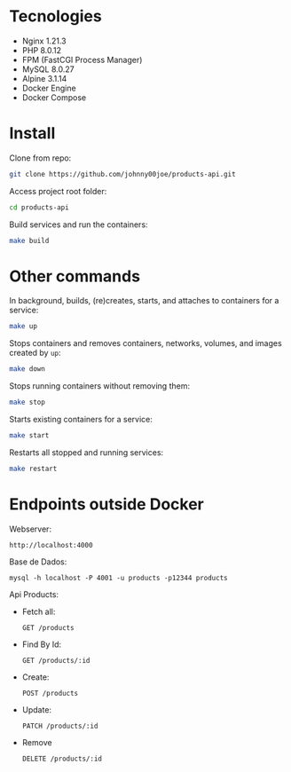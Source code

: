 # Tecnologies

- Nginx 1.21.3
- PHP 8.0.12
- FPM (FastCGI Process Manager)
- MySQL 8.0.27
- Alpine 3.1.14
- Docker Engine
- Docker Compose

# Install

Clone from repo:

```sh
git clone https://github.com/johnny00joe/products-api.git
```

Access project root folder:

```sh
cd products-api
```

Build services and run the containers:

```sh
make build
```

# Other commands

In background, builds, (re)creates, starts, and attaches to containers for a service:

```sh
make up
```

Stops containers and removes containers, networks, volumes, and images created by `up`:

```sh
make down
```

Stops running containers without removing them:

```sh
make stop
```

Starts existing containers for a service:

```sh
make start
```

Restarts all stopped and running services:

```sh
make restart
```

# Endpoints outside Docker

Webserver:

```
http://localhost:4000
```

Base de Dados:

```
mysql -h localhost -P 4001 -u products -p12344 products
```

Api Products:

- Fetch all:
  ```
  GET /products
  ```

- Find By Id:
  ```
  GET /products/:id
  ```

- Create:
  ```
  POST /products
  ```

- Update:
  ```
  PATCH /products/:id
  ```

- Remove
  ```
  DELETE /products/:id
  ```
